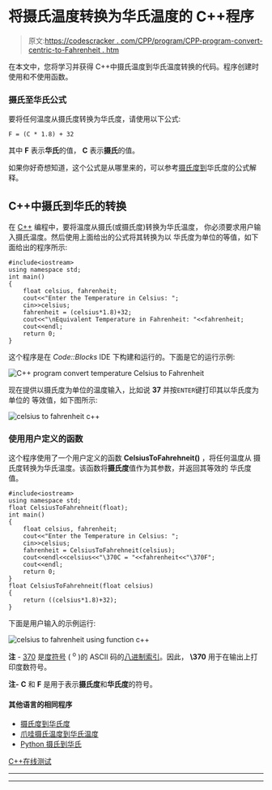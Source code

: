 # 将摄氏温度转换为华氏温度的 C++程序

> 原文:[https://codescracker . com/CPP/program/CPP-program-convert-centric-to-Fahrenheit . htm](https://codescracker.com/cpp/program/cpp-program-convert-centigrade-to-fahrenheit.htm)

在本文中，您将学习并获得 C++中摄氏温度到华氏温度转换的代码。程序创建时使用和不使用函数。

### 摄氏至华氏公式

要将任何温度从摄氏度转换为华氏度，请使用以下公式:

```
F = (C * 1.8) + 32
```

其中 **F** 表示**华氏**的值， **C** 表示**摄氏**的值。

如果你好奇想知道，这个公式是从哪里来的，可以参考[摄氏度到](/nonprog/celsius-to-fahrenheit-formula.htm)华氏度的公式解释。

## C++中摄氏到华氏的转换

在 [C++](/cpp/index.htm) 编程中，要将温度从摄氏(或摄氏度)转换为华氏温度， 你必须要求用户输入摄氏温度。然后使用上面给出的公式将其转换为以 华氏度为单位的等值，如下面给出的程序所示:

```
#include<iostream>
using namespace std;
int main()
{
    float celsius, fahrenheit;
    cout<<"Enter the Temperature in Celsius: ";
    cin>>celsius;
    fahrenheit = (celsius*1.8)+32;
    cout<<"\nEquivalent Temperature in Fahrenheit: "<<fahrenheit;
    cout<<endl;
    return 0;
}
```

这个程序是在 *Code::Blocks* IDE 下构建和运行的。下面是它的运行示例:

![C++ program convert temperature Celsius to Fahrenheit](../Images/abb2cc1bcd768913017b5968feae5f3b.png)

现在提供以摄氏度为单位的温度输入，比如说 **37** 并按`ENTER`键打印其以华氏度为单位的 等效值，如下图所示:

![celsius to fahrenheit c++](../Images/8e9da92a381a1e6d7cf08ee5c5bd1558.png)

### 使用用户定义的函数

这个程序使用了一个用户定义的函数 **CelsiusToFahrehneit()** ，将任何温度从 摄氏度转换为华氏温度。该函数将**摄氏度**值作为其参数，并返回其等效的 华氏度值。

```
#include<iostream>
using namespace std;
float CelsiusToFahrehneit(float);
int main()
{
    float celsius, fahrenheit;
    cout<<"Enter the Temperature in Celsius: ";
    cin>>celsius;
    fahrenheit = CelsiusToFahrehneit(celsius);
    cout<<endl<<celsius<<"\370C = "<<fahrenheit<<"\370F";
    cout<<endl;
    return 0;
}
float CelsiusToFahrehneit(float celsius)
{
    return ((celsius*1.8)+32);
}
```

下面是用户输入的示例运行:

![celsius to fahrenheit using function c++](../Images/feec955f57ffd3f8a8cd4f077101b4a6.png)

**注** - <u>370</u> 是<u>度符号</u> ( <sup>o</sup> )的 ASCII 码的<u>八进制索引</u>。因此， **\370** 用于在输出上打印度数符号。

**注-** **C** 和 **F** 是用于表示**摄氏度**和**华氏度**的符号。

#### 其他语言的相同程序

*   [摄氏度到华氏度](/c/program/c-program-convert-centigrade-to-fahrenheit.htm)
*   [爪哇摄氏温度到华氏温度](/java/program/java-program-convert-centigrade-to-fahrenheit.htm)
*   [Python 摄氏到华氏](/python/program/python-program-convert-celsius-to-fahrenheit.htm)

[C++在线测试](/exam/showtest.php?subid=3)

* * *

* * *